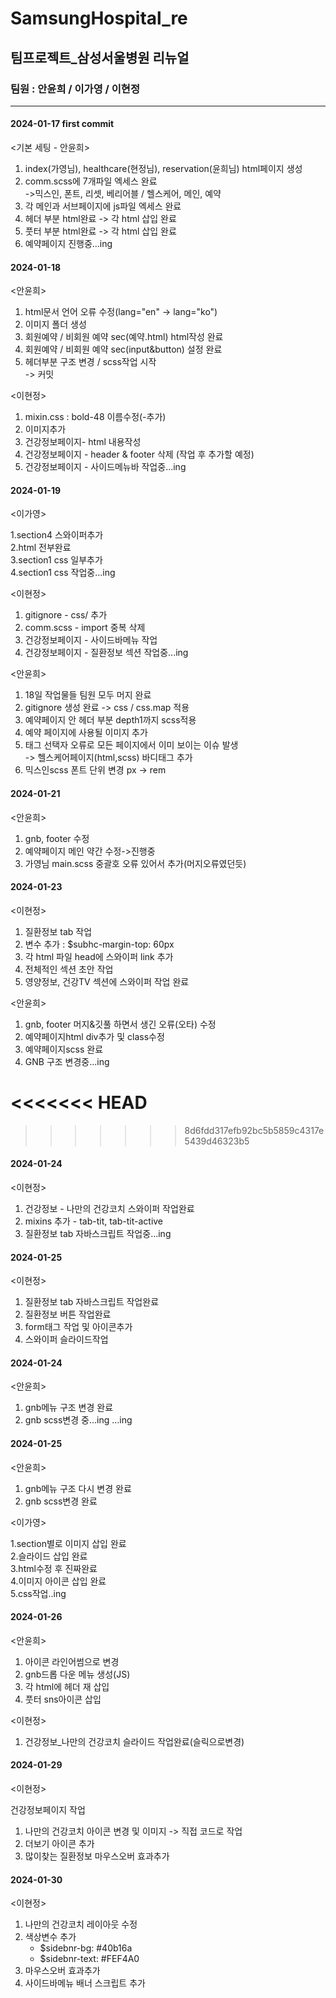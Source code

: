# SamsungHospital_re

## 팀프로젝트\_삼성서울병원 리뉴얼

### 팀원 : 안윤희 / 이가영 / 이현정

---

#### 2024-01-17 first commit

<기본 세팅 - 안윤희>

1. index(가영님), healthcare(현정님), reservation(윤희님) html페이지 생성
2. comm.scss에 7개파일 엑세스 완료  
   ->믹스인, 폰트, 리셋, 베리어블 / 헬스케어, 메인, 예약
3. 각 메인과 서브페이지에 js파일 엑세스 완료
4. 헤더 부분 html완료 -> 각 html 삽입 완료
5. 풋터 부분 html완료 -> 각 html 삽입 완료
6. 예약페이지 진행중...ing

#### 2024-01-18

<안윤희>

1. html문서 언어 오류 수정(lang="en" -> lang="ko")
2. 이미지 폴더 생성
3. 회원예약 / 비회원 예약 sec(예약.html) html작성 완료
4. 회원예약 / 비회원 예약 sec(input&button) 설정 완료
5. 헤더부분 구조 변경 / scss작업 시작  
   -> 커밋

<이현정>

1. mixin.css : bold-48 이름수정(-추가)
2. 이미지추가
3. 건강정보페이지- html 내용작성
4. 건강정보페이지 - header & footer 삭제 (작업 후 추가할 예정)
5. 건강정보페이지 - 사이드메뉴바 작업중...ing

#### 2024-01-19

<이가영>

1.section4 스와이퍼추가  
2.html 전부완료  
3.section1 css 일부추가  
4.section1 css 작업중...ing

<이현정>

1. gitignore - css/ 추가
2. comm.scss - import 중복 삭제
3. 건강정보페이지 - 사이드바메뉴 작업
4. 건강정보페이지 - 질환정보 섹션 작업중...ing

<안윤희>

1. 18일 작업물들 팀원 모두 머지 완료
2. gitignore 생성 완료 -> css / css.map 적용
3. 예약페이지 안 헤더 부분 depth1까지 scss적용
4. 예약 페이지에 사용될 이미지 추가
5. 태그 선택자 오류로 모든 페이지에서 이미 보이는 이슈 발생  
   -> 헬스케어페이지(html,scss) 바디태그 추가
6. 믹스인scss 폰트 단위 변경 px -> rem

#### 2024-01-21

<안윤희>

1. gnb, footer 수정
2. 예약페이지 메인 약간 수정->진행중
3. 가영님 main.scss 중괄호 오류 있어서 추가(머지오류였던듯)

#### 2024-01-23

<이현정>

1. 질환정보 tab 작업
2. 변수 추가 : $subhc-margin-top: 60px
3. 각 html 파일 head에 스와이퍼 link 추가
4. 전체적인 섹션 초안 작업
5. 영양정보, 건강TV 섹션에 스와이퍼 작업 완료

<안윤희>

1. gnb, footer 머지&깃풀 하면서 생긴 오류(오타) 수정
2. 예약페이지html div추가 및 class수정
3. 예약페이지scss 완료
4. GNB 구조 변경중...ing

# <<<<<<< HEAD

> > > > > > > 8d6fdd317efb92bc5b5859c4317e5439d46323b5

#### 2024-01-24

<이현정>

1. 건강정보 - 나만의 건강코치 스와이퍼 작업완료
2. mixins 추가 - tab-tit, tab-tit-active
3. 질환정보 tab 자바스크립트 작업중...ing

#### 2024-01-25

<이현정>

1. 질환정보 tab 자바스크립트 작업완료
2. 질환정보 버튼 작업완료
3. form태그 작업 및 아이콘추가
4. 스와이퍼 슬라이드작업

#### 2024-01-24

<안윤희>

1. gnb메뉴 구조 변경 완료
2. gnb scss변경 중...ing ...ing

#### 2024-01-25

<안윤희>

1. gnb메뉴 구조 다시 변경 완료
2. gnb scss변경 완료

<이가영>

1.section별로 이미지 삽입 완료  
2.슬라이드 삽입 완료  
3.html수정 후 진짜완료  
4.이미지 아이콘 삽입 완료  
5.css작업..ing

#### 2024-01-26

<안윤희>

1. 아이콘 라인어썸으로 변경
2. gnb드롭 다운 메뉴 생성(JS)
3. 각 html에 헤더 재 삽입
4. 풋터 sns아이콘 삽입

<이현정>

1. 건강정보\_나만의 건강코치 슬라이드 작업완료(슬릭으로변경)

#### 2024-01-29

<이현정>

건강정보페이지 작업

1. 나만의 건강코치 아이콘 변경 및 이미지 -> 직접 코드로 작업
2. 더보기 아이콘 추가
3. 많이찾는 질환정보 마우스오버 효과추가

#### 2024-01-30

<이현정>

1. 나만의 건강코치 레이아웃 수정
2. 색상변수 추가
   - $sidebnr-bg: #40b16a
   - $sidebnr-text: #FEF4A0
3. 마우스오버 효과추가
4. 사이드바메뉴 배너 스크립트 추가
